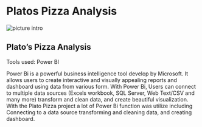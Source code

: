 # Platos Pizza Analysis
![picture intro](https://github.com/AsuquoGabby/Platos-Pizza-Analysis/assets/107228379/71484628-b72e-4042-bc65-4d806a040324)

## Plato’s Pizza Analysis
Tools used: Power BI

Power Bi is a powerful business intelligence tool develop by Microsoft. It allows users to create interactive and visually appealing reports and dashboard using data from various form. With Power Bi, Users can connect to multiple data sources (Excels workbook, SQL Server, Web Text/CSV and many more) transform and clean data, and create beautiful visualization. With the Plato Pizza project a lot of Power Bi function was utilize including Connecting to a data source transforming and cleaning data, and creating dashboard.
